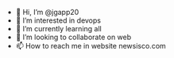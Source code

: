 - 👋 Hi, I’m @jgapp20
- 👀 I’m interested in devops
- 🌱 I’m currently learning all
- 💞️ I’m looking to collaborate on web
- 📫 How to reach me in website newsisco.com 

<!---
jgapp20/jgapp20 is a ✨ special ✨ repository because its `README.md` (this file) appears on your GitHub profile.
You can click the Preview link to take a look at your changes.
--->
